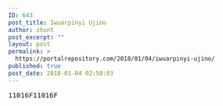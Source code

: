 ```yaml
---
ID: 643
post_title: Iwuarpinyi Ujino
author: zhunt
post_excerpt: ""
layout: post
permalink: >
  https://portalrepository.com/2018/01/04/iwuarpinyi-ujino/
published: true
post_date: 2018-01-04 02:50:03
---
```

<pre>11016F11016F</pre>